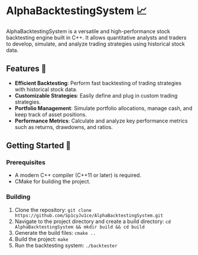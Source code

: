 # AlphaBacktestingSystem 📈

AlphaBacktestingSystem is a versatile and high-performance stock backtesting engine built in C++. It allows quantitative analysts and traders to develop, simulate, and analyze trading strategies using historical stock data.

## Features 🌟

- **Efficient Backtesting**: Perform fast backtesting of trading strategies with historical stock data.
- **Customizable Strategies**: Easily define and plug in custom trading strategies.
- **Portfolio Management**: Simulate portfolio allocations, manage cash, and keep track of asset positions.
- **Performance Metrics**: Calculate and analyze key performance metrics such as returns, drawdowns, and ratios.

## Getting Started 🚀

### Prerequisites

- A modern C++ compiler (C++11 or later) is required.
- CMake for building the project.

### Building

1. Clone the repository: `git clone https://github.com/Sp1cyJu1ce/AlphaBacktestingSystem.git`
2. Navigate to the project directory and create a build directory: `cd AlphaBacktestingSystem && mkdir build && cd build`
3. Generate the build files: `cmake ..`
4. Build the project: `make`
5. Run the backtesting system: `./backtester`
